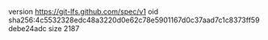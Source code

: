 version https://git-lfs.github.com/spec/v1
oid sha256:4c5532328edc48a3220d0e62c78e5901167d0c37aad7c1c8373ff59debe24adc
size 2187
